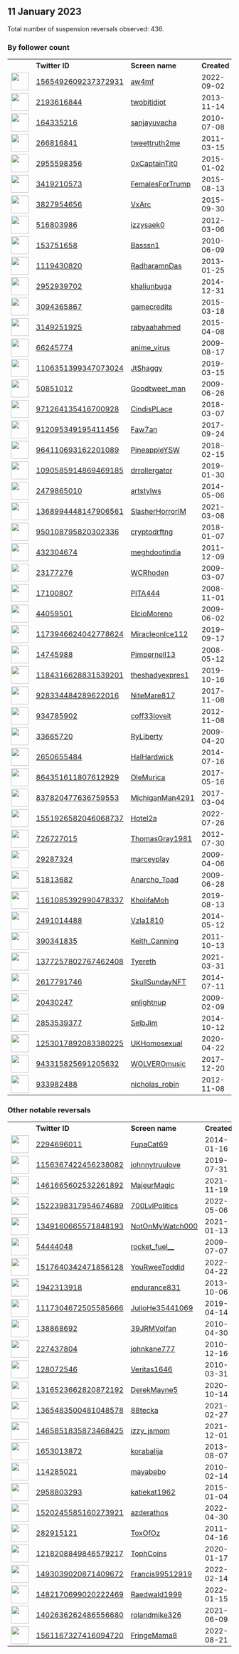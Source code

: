
## 11 January 2023
Total number of suspension reversals observed: 436.

### By follower count
<table><tr><th></th><th align="left">Twitter ID</th><th align="left">Screen name</th>
<th align="left">Created</th><th align="left">Status</th><th align="left">Suspended</th><th align="left">Followers</th>
<tr><td><a href="https://pbs.twimg.com/profile_images/1572941416048873475/mxm578Ct_normal.jpg"><img src="https://pbs.twimg.com/profile_images/1572941416048873475/mxm578Ct_normal.jpg" width="40px" height="40px" align="center"/></a></td><td><a href="https://twitter.com/intent/user?user_id=1565492609237372931">1565492609237372931</a></td><td><a href="https://twitter.com/aw4mf">aw4mf</a></td><td>2022-09-02</td><td align="center"></td><td>2022-12-30</td><td>314998</td></tr>
<tr><td><a href="https://pbs.twimg.com/profile_images/1574392800963174402/mea0sjf2_normal.jpg"><img src="https://pbs.twimg.com/profile_images/1574392800963174402/mea0sjf2_normal.jpg" width="40px" height="40px" align="center"/></a></td><td><a href="https://twitter.com/intent/user?user_id=2193616844">2193616844</a></td><td><a href="https://twitter.com/twobitidiot">twobitidiot</a></td><td>2013-11-14</td><td align="center"></td><td>2023-01-07</td><td>301281</td></tr>
<tr><td><a href="https://pbs.twimg.com/profile_images/1132508105198039040/OfzZfH6V_normal.jpg"><img src="https://pbs.twimg.com/profile_images/1132508105198039040/OfzZfH6V_normal.jpg" width="40px" height="40px" align="center"/></a></td><td><a href="https://twitter.com/intent/user?user_id=164335216">164335216</a></td><td><a href="https://twitter.com/sanjayuvacha">sanjayuvacha</a></td><td>2010-07-08</td><td align="center"></td><td></td><td>91018</td></tr>
<tr><td><a href="https://pbs.twimg.com/profile_images/1433491184165572618/a-SfaJgH_normal.jpg"><img src="https://pbs.twimg.com/profile_images/1433491184165572618/a-SfaJgH_normal.jpg" width="40px" height="40px" align="center"/></a></td><td><a href="https://twitter.com/intent/user?user_id=266816841">266816841</a></td><td><a href="https://twitter.com/tweettruth2me">tweettruth2me</a></td><td>2011-03-15</td><td align="center"></td><td>2022-11-17</td><td>87631</td></tr>
<tr><td><a href="https://pbs.twimg.com/profile_images/1611132186111135744/HT7z8Vef_normal.jpg"><img src="https://pbs.twimg.com/profile_images/1611132186111135744/HT7z8Vef_normal.jpg" width="40px" height="40px" align="center"/></a></td><td><a href="https://twitter.com/intent/user?user_id=2955598356">2955598356</a></td><td><a href="https://twitter.com/0xCaptainTit0">0xCaptainTit0</a></td><td>2015-01-02</td><td align="center"></td><td>2022-12-27</td><td>83730</td></tr>
<tr><td><a href="https://pbs.twimg.com/profile_images/951470756923428865/vxXU28gu_normal.jpg"><img src="https://pbs.twimg.com/profile_images/951470756923428865/vxXU28gu_normal.jpg" width="40px" height="40px" align="center"/></a></td><td><a href="https://twitter.com/intent/user?user_id=3419210573">3419210573</a></td><td><a href="https://twitter.com/FemalesForTrump">FemalesForTrump</a></td><td>2015-08-13</td><td align="center"></td><td></td><td>62934</td></tr>
<tr><td><a href="https://pbs.twimg.com/profile_images/1523393644396486656/LosD4TC1_normal.jpg"><img src="https://pbs.twimg.com/profile_images/1523393644396486656/LosD4TC1_normal.jpg" width="40px" height="40px" align="center"/></a></td><td><a href="https://twitter.com/intent/user?user_id=3827954656">3827954656</a></td><td><a href="https://twitter.com/VxArc">VxArc</a></td><td>2015-09-30</td><td align="center"></td><td>2022-09-30</td><td>62805</td></tr>
<tr><td><a href="https://pbs.twimg.com/profile_images/1282040624099753984/J7jaw2g7_normal.jpg"><img src="https://pbs.twimg.com/profile_images/1282040624099753984/J7jaw2g7_normal.jpg" width="40px" height="40px" align="center"/></a></td><td><a href="https://twitter.com/intent/user?user_id=516803986">516803986</a></td><td><a href="https://twitter.com/izzysaek0">izzysaek0</a></td><td>2012-03-06</td><td align="center"></td><td></td><td>58128</td></tr>
<tr><td><a href="https://pbs.twimg.com/profile_images/1354214268883902464/ThvQ3r8B_normal.jpg"><img src="https://pbs.twimg.com/profile_images/1354214268883902464/ThvQ3r8B_normal.jpg" width="40px" height="40px" align="center"/></a></td><td><a href="https://twitter.com/intent/user?user_id=153751658">153751658</a></td><td><a href="https://twitter.com/Basssn1">Basssn1</a></td><td>2010-06-09</td><td align="center"></td><td>2022-11-22</td><td>45247</td></tr>
<tr><td><a href="https://pbs.twimg.com/profile_images/1391309505590284288/kj7OgJ0H_normal.jpg"><img src="https://pbs.twimg.com/profile_images/1391309505590284288/kj7OgJ0H_normal.jpg" width="40px" height="40px" align="center"/></a></td><td><a href="https://twitter.com/intent/user?user_id=1119430820">1119430820</a></td><td><a href="https://twitter.com/RadharamnDas">RadharamnDas</a></td><td>2013-01-25</td><td align="center"></td><td>2022-11-21</td><td>44330</td></tr>
<tr><td><a href="https://pbs.twimg.com/profile_images/1510609422342828033/yy-H0BFO_normal.jpg"><img src="https://pbs.twimg.com/profile_images/1510609422342828033/yy-H0BFO_normal.jpg" width="40px" height="40px" align="center"/></a></td><td><a href="https://twitter.com/intent/user?user_id=2952939702">2952939702</a></td><td><a href="https://twitter.com/khaliunbuga">khaliunbuga</a></td><td>2014-12-31</td><td align="center"></td><td>2022-04-09</td><td>37279</td></tr>
<tr><td><a href="https://pbs.twimg.com/profile_images/1484347380585562115/vK2NicFW_normal.jpg"><img src="https://pbs.twimg.com/profile_images/1484347380585562115/vK2NicFW_normal.jpg" width="40px" height="40px" align="center"/></a></td><td><a href="https://twitter.com/intent/user?user_id=3094365867">3094365867</a></td><td><a href="https://twitter.com/gamecredits">gamecredits</a></td><td>2015-03-18</td><td align="center"></td><td>2022-12-26</td><td>37055</td></tr>
<tr><td><a href="https://pbs.twimg.com/profile_images/1584259318584573963/s4uY6Ej2_normal.jpg"><img src="https://pbs.twimg.com/profile_images/1584259318584573963/s4uY6Ej2_normal.jpg" width="40px" height="40px" align="center"/></a></td><td><a href="https://twitter.com/intent/user?user_id=3149251925">3149251925</a></td><td><a href="https://twitter.com/rabyaahahmed">rabyaahahmed</a></td><td>2015-04-08</td><td align="center"></td><td>2023-01-10</td><td>35352</td></tr>
<tr><td><a href="https://pbs.twimg.com/profile_images/1514266447224180744/d6vdc7sn_normal.jpg"><img src="https://pbs.twimg.com/profile_images/1514266447224180744/d6vdc7sn_normal.jpg" width="40px" height="40px" align="center"/></a></td><td><a href="https://twitter.com/intent/user?user_id=66245774">66245774</a></td><td><a href="https://twitter.com/anime_virus">anime_virus</a></td><td>2009-08-17</td><td align="center"></td><td>2023-01-08</td><td>32842</td></tr>
<tr><td><a href="https://pbs.twimg.com/profile_images/1385046416725319686/0mVau5Xr_normal.jpg"><img src="https://pbs.twimg.com/profile_images/1385046416725319686/0mVau5Xr_normal.jpg" width="40px" height="40px" align="center"/></a></td><td><a href="https://twitter.com/intent/user?user_id=1106351399347073024">1106351399347073024</a></td><td><a href="https://twitter.com/JtShaggy">JtShaggy</a></td><td>2019-03-15</td><td align="center"></td><td>2023-01-03</td><td>31129</td></tr>
<tr><td><a href="https://pbs.twimg.com/profile_images/1347063976585293826/11EjcLnX_normal.jpg"><img src="https://pbs.twimg.com/profile_images/1347063976585293826/11EjcLnX_normal.jpg" width="40px" height="40px" align="center"/></a></td><td><a href="https://twitter.com/intent/user?user_id=50851012">50851012</a></td><td><a href="https://twitter.com/Goodtweet_man">Goodtweet_man</a></td><td>2009-06-26</td><td align="center"></td><td>2022-10-28</td><td>25286</td></tr>
<tr><td><a href="https://pbs.twimg.com/profile_images/1577505385053052930/JRkes5jr_normal.jpg"><img src="https://pbs.twimg.com/profile_images/1577505385053052930/JRkes5jr_normal.jpg" width="40px" height="40px" align="center"/></a></td><td><a href="https://twitter.com/intent/user?user_id=971264135416700928">971264135416700928</a></td><td><a href="https://twitter.com/CindisPLace">CindisPLace</a></td><td>2018-03-07</td><td align="center"></td><td>2022-10-05</td><td>22903</td></tr>
<tr><td><a href="https://pbs.twimg.com/profile_images/1396775316627103747/kFivFIgf_normal.jpg"><img src="https://pbs.twimg.com/profile_images/1396775316627103747/kFivFIgf_normal.jpg" width="40px" height="40px" align="center"/></a></td><td><a href="https://twitter.com/intent/user?user_id=912095349195411456">912095349195411456</a></td><td><a href="https://twitter.com/Faw7an">Faw7an</a></td><td>2017-09-24</td><td align="center"></td><td>2022-12-18</td><td>22589</td></tr>
<tr><td><a href="https://pbs.twimg.com/profile_images/1542828517494296576/0j1vWNxF_normal.jpg"><img src="https://pbs.twimg.com/profile_images/1542828517494296576/0j1vWNxF_normal.jpg" width="40px" height="40px" align="center"/></a></td><td><a href="https://twitter.com/intent/user?user_id=964110693162201089">964110693162201089</a></td><td><a href="https://twitter.com/PineappleYSW">PineappleYSW</a></td><td>2018-02-15</td><td align="center"></td><td>2023-01-04</td><td>21938</td></tr>
<tr><td><a href="https://pbs.twimg.com/profile_images/1600255042770161673/A6sDT0Rd_normal.jpg"><img src="https://pbs.twimg.com/profile_images/1600255042770161673/A6sDT0Rd_normal.jpg" width="40px" height="40px" align="center"/></a></td><td><a href="https://twitter.com/intent/user?user_id=1090585914869469185">1090585914869469185</a></td><td><a href="https://twitter.com/drrollergator">drrollergator</a></td><td>2019-01-30</td><td align="center"></td><td>2023-01-10</td><td>17607</td></tr>
<tr><td><a href="https://pbs.twimg.com/profile_images/1345388179956883457/jXx8q5MJ_normal.jpg"><img src="https://pbs.twimg.com/profile_images/1345388179956883457/jXx8q5MJ_normal.jpg" width="40px" height="40px" align="center"/></a></td><td><a href="https://twitter.com/intent/user?user_id=2479865010">2479865010</a></td><td><a href="https://twitter.com/artstylws">artstylws</a></td><td>2014-05-06</td><td align="center"></td><td></td><td>15627</td></tr>
<tr><td><a href="https://pbs.twimg.com/profile_images/1612852423118262285/Xa6qg8_b_normal.jpg"><img src="https://pbs.twimg.com/profile_images/1612852423118262285/Xa6qg8_b_normal.jpg" width="40px" height="40px" align="center"/></a></td><td><a href="https://twitter.com/intent/user?user_id=1368994448147906561">1368994448147906561</a></td><td><a href="https://twitter.com/SlasherHorrorIM">SlasherHorrorIM</a></td><td>2021-03-08</td><td align="center"></td><td>2022-12-15</td><td>14139</td></tr>
<tr><td><a href="https://pbs.twimg.com/profile_images/1600895642494181376/hqzp4hHy_normal.jpg"><img src="https://pbs.twimg.com/profile_images/1600895642494181376/hqzp4hHy_normal.jpg" width="40px" height="40px" align="center"/></a></td><td><a href="https://twitter.com/intent/user?user_id=950108795820302336">950108795820302336</a></td><td><a href="https://twitter.com/cryptodrftng">cryptodrftng</a></td><td>2018-01-07</td><td align="center"></td><td>2023-01-07</td><td>13205</td></tr>
<tr><td><a href="https://pbs.twimg.com/profile_images/1203747314306674689/09Ka69_f_normal.jpg"><img src="https://pbs.twimg.com/profile_images/1203747314306674689/09Ka69_f_normal.jpg" width="40px" height="40px" align="center"/></a></td><td><a href="https://twitter.com/intent/user?user_id=432304674">432304674</a></td><td><a href="https://twitter.com/meghdootindia">meghdootindia</a></td><td>2011-12-09</td><td align="center"></td><td></td><td>12102</td></tr>
<tr><td><a href="https://abs.twimg.com/sticky/default_profile_images/default_profile_normal.png"><img src="https://abs.twimg.com/sticky/default_profile_images/default_profile_normal.png" width="40px" height="40px" align="center"/></a></td><td><a href="https://twitter.com/intent/user?user_id=23177276">23177276</a></td><td><a href="https://twitter.com/WCRhoden">WCRhoden</a></td><td>2009-03-07</td><td align="center"></td><td>2022-12-20</td><td>11780</td></tr>
<tr><td><a href="https://pbs.twimg.com/profile_images/836963891254976514/3EvCCBLT_normal.jpg"><img src="https://pbs.twimg.com/profile_images/836963891254976514/3EvCCBLT_normal.jpg" width="40px" height="40px" align="center"/></a></td><td><a href="https://twitter.com/intent/user?user_id=17100807">17100807</a></td><td><a href="https://twitter.com/PITA444">PITA444</a></td><td>2008-11-01</td><td align="center"></td><td></td><td>11124</td></tr>
<tr><td><a href="https://pbs.twimg.com/profile_images/1555357055162228736/Yw2jdtoo_normal.jpg"><img src="https://pbs.twimg.com/profile_images/1555357055162228736/Yw2jdtoo_normal.jpg" width="40px" height="40px" align="center"/></a></td><td><a href="https://twitter.com/intent/user?user_id=44059501">44059501</a></td><td><a href="https://twitter.com/ElcioMoreno">ElcioMoreno</a></td><td>2009-06-02</td><td align="center"></td><td>2022-09-28</td><td>10878</td></tr>
<tr><td><a href="https://pbs.twimg.com/profile_images/1252044194304217089/ga3rXZ97_normal.jpg"><img src="https://pbs.twimg.com/profile_images/1252044194304217089/ga3rXZ97_normal.jpg" width="40px" height="40px" align="center"/></a></td><td><a href="https://twitter.com/intent/user?user_id=1173946624042778624">1173946624042778624</a></td><td><a href="https://twitter.com/MiracleonIce112">MiracleonIce112</a></td><td>2019-09-17</td><td align="center"></td><td></td><td>10859</td></tr>
<tr><td><a href="https://pbs.twimg.com/profile_images/989352465484005376/lgTUmcPy_normal.jpg"><img src="https://pbs.twimg.com/profile_images/989352465484005376/lgTUmcPy_normal.jpg" width="40px" height="40px" align="center"/></a></td><td><a href="https://twitter.com/intent/user?user_id=14745988">14745988</a></td><td><a href="https://twitter.com/Pimpernell13">Pimpernell13</a></td><td>2008-05-12</td><td align="center"></td><td>2022-07-16</td><td>10676</td></tr>
<tr><td><a href="https://pbs.twimg.com/profile_images/1184318081499389952/tHBeoDnE_normal.jpg"><img src="https://pbs.twimg.com/profile_images/1184318081499389952/tHBeoDnE_normal.jpg" width="40px" height="40px" align="center"/></a></td><td><a href="https://twitter.com/intent/user?user_id=1184316628831539201">1184316628831539201</a></td><td><a href="https://twitter.com/theshadyexpres1">theshadyexpres1</a></td><td>2019-10-16</td><td align="center"></td><td></td><td>10296</td></tr>
<tr><td><a href="https://pbs.twimg.com/profile_images/1059018100325015552/JQc8Z9tq_normal.jpg"><img src="https://pbs.twimg.com/profile_images/1059018100325015552/JQc8Z9tq_normal.jpg" width="40px" height="40px" align="center"/></a></td><td><a href="https://twitter.com/intent/user?user_id=928334484289622016">928334484289622016</a></td><td><a href="https://twitter.com/NiteMare817">NiteMare817</a></td><td>2017-11-08</td><td align="center"></td><td></td><td>10277</td></tr>
<tr><td><a href="https://pbs.twimg.com/profile_images/1188640528100986886/bnrZKYvJ_normal.jpg"><img src="https://pbs.twimg.com/profile_images/1188640528100986886/bnrZKYvJ_normal.jpg" width="40px" height="40px" align="center"/></a></td><td><a href="https://twitter.com/intent/user?user_id=934785902">934785902</a></td><td><a href="https://twitter.com/coff33loveit">coff33loveit</a></td><td>2012-11-08</td><td align="center"></td><td></td><td>10011</td></tr>
<tr><td><a href="https://pbs.twimg.com/profile_images/1179270612096651265/buGHnc3i_normal.jpg"><img src="https://pbs.twimg.com/profile_images/1179270612096651265/buGHnc3i_normal.jpg" width="40px" height="40px" align="center"/></a></td><td><a href="https://twitter.com/intent/user?user_id=33665720">33665720</a></td><td><a href="https://twitter.com/RyLiberty">RyLiberty</a></td><td>2009-04-20</td><td align="center"></td><td></td><td>9563</td></tr>
<tr><td><a href="https://pbs.twimg.com/profile_images/831456677983576064/8syLj45D_normal.jpg"><img src="https://pbs.twimg.com/profile_images/831456677983576064/8syLj45D_normal.jpg" width="40px" height="40px" align="center"/></a></td><td><a href="https://twitter.com/intent/user?user_id=2650655484">2650655484</a></td><td><a href="https://twitter.com/HalHardwick">HalHardwick</a></td><td>2014-07-16</td><td align="center"></td><td></td><td>9454</td></tr>
<tr><td><a href="https://pbs.twimg.com/profile_images/1514691868772159491/0PDsz80m_normal.jpg"><img src="https://pbs.twimg.com/profile_images/1514691868772159491/0PDsz80m_normal.jpg" width="40px" height="40px" align="center"/></a></td><td><a href="https://twitter.com/intent/user?user_id=864351611807612929">864351611807612929</a></td><td><a href="https://twitter.com/OleMurica">OleMurica</a></td><td>2017-05-16</td><td align="center"></td><td>2022-07-15</td><td>9343</td></tr>
<tr><td><a href="https://pbs.twimg.com/profile_images/845273422703841280/RTFxSgiY_normal.jpg"><img src="https://pbs.twimg.com/profile_images/845273422703841280/RTFxSgiY_normal.jpg" width="40px" height="40px" align="center"/></a></td><td><a href="https://twitter.com/intent/user?user_id=837820477636759553">837820477636759553</a></td><td><a href="https://twitter.com/MichiganMan4291">MichiganMan4291</a></td><td>2017-03-04</td><td align="center"></td><td></td><td>8712</td></tr>
<tr><td><a href="https://pbs.twimg.com/profile_images/1597124061573677057/weKQ3mc6_normal.jpg"><img src="https://pbs.twimg.com/profile_images/1597124061573677057/weKQ3mc6_normal.jpg" width="40px" height="40px" align="center"/></a></td><td><a href="https://twitter.com/intent/user?user_id=1551926582046068737">1551926582046068737</a></td><td><a href="https://twitter.com/Hotel2a">Hotel2a</a></td><td>2022-07-26</td><td align="center"></td><td>2022-12-14</td><td>8112</td></tr>
<tr><td><a href="https://pbs.twimg.com/profile_images/1334114699248623619/z-NTRmfe_normal.jpg"><img src="https://pbs.twimg.com/profile_images/1334114699248623619/z-NTRmfe_normal.jpg" width="40px" height="40px" align="center"/></a></td><td><a href="https://twitter.com/intent/user?user_id=726727015">726727015</a></td><td><a href="https://twitter.com/ThomasGray1981">ThomasGray1981</a></td><td>2012-07-30</td><td align="center"></td><td>2023-01-06</td><td>7366</td></tr>
<tr><td><a href="https://pbs.twimg.com/profile_images/1455236132627697671/ECI4-lL7_normal.jpg"><img src="https://pbs.twimg.com/profile_images/1455236132627697671/ECI4-lL7_normal.jpg" width="40px" height="40px" align="center"/></a></td><td><a href="https://twitter.com/intent/user?user_id=29287324">29287324</a></td><td><a href="https://twitter.com/marceyplay">marceyplay</a></td><td>2009-04-06</td><td align="center"></td><td>2023-01-09</td><td>7215</td></tr>
<tr><td><a href="https://pbs.twimg.com/profile_images/1553497591333134342/UWic8N9e_normal.jpg"><img src="https://pbs.twimg.com/profile_images/1553497591333134342/UWic8N9e_normal.jpg" width="40px" height="40px" align="center"/></a></td><td><a href="https://twitter.com/intent/user?user_id=51813682">51813682</a></td><td><a href="https://twitter.com/Anarcho_Toad">Anarcho_Toad</a></td><td>2009-06-28</td><td align="center"></td><td>2022-11-20</td><td>6676</td></tr>
<tr><td><a href="https://pbs.twimg.com/profile_images/1583368221620670464/vFYTdkt5_normal.jpg"><img src="https://pbs.twimg.com/profile_images/1583368221620670464/vFYTdkt5_normal.jpg" width="40px" height="40px" align="center"/></a></td><td><a href="https://twitter.com/intent/user?user_id=1161085392990478337">1161085392990478337</a></td><td><a href="https://twitter.com/KholifaMoh">KholifaMoh</a></td><td>2019-08-13</td><td align="center"></td><td>2022-12-18</td><td>6302</td></tr>
<tr><td><a href="https://pbs.twimg.com/profile_images/1598817606189948929/zCFJAL6T_normal.jpg"><img src="https://pbs.twimg.com/profile_images/1598817606189948929/zCFJAL6T_normal.jpg" width="40px" height="40px" align="center"/></a></td><td><a href="https://twitter.com/intent/user?user_id=2491014488">2491014488</a></td><td><a href="https://twitter.com/Vzla1810">Vzla1810</a></td><td>2014-05-12</td><td align="center"></td><td>2023-01-08</td><td>5298</td></tr>
<tr><td><a href="https://pbs.twimg.com/profile_images/1306136657574473730/joBgOau3_normal.jpg"><img src="https://pbs.twimg.com/profile_images/1306136657574473730/joBgOau3_normal.jpg" width="40px" height="40px" align="center"/></a></td><td><a href="https://twitter.com/intent/user?user_id=390341835">390341835</a></td><td><a href="https://twitter.com/Keith_Canning">Keith_Canning</a></td><td>2011-10-13</td><td align="center"></td><td>2022-11-08</td><td>4949</td></tr>
<tr><td><a href="https://pbs.twimg.com/profile_images/1613125219060776961/9-bCFhMs_normal.jpg"><img src="https://pbs.twimg.com/profile_images/1613125219060776961/9-bCFhMs_normal.jpg" width="40px" height="40px" align="center"/></a></td><td><a href="https://twitter.com/intent/user?user_id=1377257802767462408">1377257802767462408</a></td><td><a href="https://twitter.com/Tyereth">Tyereth</a></td><td>2021-03-31</td><td align="center"></td><td>2023-01-08</td><td>4793</td></tr>
<tr><td><a href="https://pbs.twimg.com/profile_images/1612431375373668352/aEzkS78f_normal.png"><img src="https://pbs.twimg.com/profile_images/1612431375373668352/aEzkS78f_normal.png" width="40px" height="40px" align="center"/></a></td><td><a href="https://twitter.com/intent/user?user_id=2617791746">2617791746</a></td><td><a href="https://twitter.com/SkullSundayNFT">SkullSundayNFT</a></td><td>2014-07-11</td><td align="center"></td><td>2022-12-15</td><td>4658</td></tr>
<tr><td><a href="https://pbs.twimg.com/profile_images/1359592958765330432/13AIP6NP_normal.jpg"><img src="https://pbs.twimg.com/profile_images/1359592958765330432/13AIP6NP_normal.jpg" width="40px" height="40px" align="center"/></a></td><td><a href="https://twitter.com/intent/user?user_id=20430247">20430247</a></td><td><a href="https://twitter.com/enlightnup">enlightnup</a></td><td>2009-02-09</td><td align="center">🔒</td><td></td><td>4601</td></tr>
<tr><td><a href="https://pbs.twimg.com/profile_images/1523827934359871488/i78tsqo3_normal.jpg"><img src="https://pbs.twimg.com/profile_images/1523827934359871488/i78tsqo3_normal.jpg" width="40px" height="40px" align="center"/></a></td><td><a href="https://twitter.com/intent/user?user_id=2853539377">2853539377</a></td><td><a href="https://twitter.com/SelbJim">SelbJim</a></td><td>2014-10-12</td><td align="center"></td><td>2022-09-24</td><td>4417</td></tr>
<tr><td><a href="https://pbs.twimg.com/profile_images/1576930683100053504/RTegiMg2_normal.jpg"><img src="https://pbs.twimg.com/profile_images/1576930683100053504/RTegiMg2_normal.jpg" width="40px" height="40px" align="center"/></a></td><td><a href="https://twitter.com/intent/user?user_id=1253017892083380225">1253017892083380225</a></td><td><a href="https://twitter.com/UKHomosexual">UKHomosexual</a></td><td>2020-04-22</td><td align="center"></td><td>2022-10-11</td><td>4240</td></tr>
<tr><td><a href="https://pbs.twimg.com/profile_images/1490848841142128642/9iKUXV2s_normal.jpg"><img src="https://pbs.twimg.com/profile_images/1490848841142128642/9iKUXV2s_normal.jpg" width="40px" height="40px" align="center"/></a></td><td><a href="https://twitter.com/intent/user?user_id=943315825691205632">943315825691205632</a></td><td><a href="https://twitter.com/WOLVEROmusic">WOLVEROmusic</a></td><td>2017-12-20</td><td align="center"></td><td>2022-04-30</td><td>4239</td></tr>
<tr><td><a href="https://pbs.twimg.com/profile_images/808650477533593600/5FP8oC3F_normal.jpg"><img src="https://pbs.twimg.com/profile_images/808650477533593600/5FP8oC3F_normal.jpg" width="40px" height="40px" align="center"/></a></td><td><a href="https://twitter.com/intent/user?user_id=933982488">933982488</a></td><td><a href="https://twitter.com/nicholas_robin">nicholas_robin</a></td><td>2012-11-08</td><td align="center"></td><td>2022-07-24</td><td>4104</td></tr>
</table>

### Other notable reversals
<table><tr><th></th><th align="left">Twitter ID</th><th align="left">Screen name</th>
<th align="left">Created</th><th align="left">Status</th><th align="left">Suspended</th><th align="left">Followers</th>
<tr><td><a href="https://pbs.twimg.com/profile_images/1274383317199134720/VUPwl1fy_normal.jpg"><img src="https://pbs.twimg.com/profile_images/1274383317199134720/VUPwl1fy_normal.jpg" width="40px" height="40px" align="center"/></a></td><td><a href="https://twitter.com/intent/user?user_id=2294696011">2294696011</a></td><td><a href="https://twitter.com/FupaCat69">FupaCat69</a></td><td>2014-01-16</td><td align="center"></td><td>2022-12-11</td><td>17</td></tr>
<tr><td><a href="https://pbs.twimg.com/profile_images/1321642551330410497/NmHDRycm_normal.jpg"><img src="https://pbs.twimg.com/profile_images/1321642551330410497/NmHDRycm_normal.jpg" width="40px" height="40px" align="center"/></a></td><td><a href="https://twitter.com/intent/user?user_id=1156367422456238082">1156367422456238082</a></td><td><a href="https://twitter.com/johnnytruulove">johnnytruulove</a></td><td>2019-07-31</td><td align="center"></td><td>2022-12-11</td><td>115</td></tr>
<tr><td><a href="https://pbs.twimg.com/profile_images/1461666808101015552/fYiKLAdf_normal.jpg"><img src="https://pbs.twimg.com/profile_images/1461666808101015552/fYiKLAdf_normal.jpg" width="40px" height="40px" align="center"/></a></td><td><a href="https://twitter.com/intent/user?user_id=1461665602532261892">1461665602532261892</a></td><td><a href="https://twitter.com/MajeurMagic">MajeurMagic</a></td><td>2021-11-19</td><td align="center"></td><td>2023-01-09</td><td>351</td></tr>
<tr><td><a href="https://pbs.twimg.com/profile_images/1522398376997888003/hgRvo6Np_normal.jpg"><img src="https://pbs.twimg.com/profile_images/1522398376997888003/hgRvo6Np_normal.jpg" width="40px" height="40px" align="center"/></a></td><td><a href="https://twitter.com/intent/user?user_id=1522398317954674689">1522398317954674689</a></td><td><a href="https://twitter.com/700LvlPolitics">700LvlPolitics</a></td><td>2022-05-06</td><td align="center"></td><td>2023-01-06</td><td>156</td></tr>
<tr><td><a href="https://pbs.twimg.com/profile_images/1597300692493934592/gHg3Kl1m_normal.jpg"><img src="https://pbs.twimg.com/profile_images/1597300692493934592/gHg3Kl1m_normal.jpg" width="40px" height="40px" align="center"/></a></td><td><a href="https://twitter.com/intent/user?user_id=1349160665571848193">1349160665571848193</a></td><td><a href="https://twitter.com/NotOnMyWatch000">NotOnMyWatch000</a></td><td>2021-01-13</td><td align="center"></td><td>2022-12-13</td><td>1746</td></tr>
<tr><td><a href="https://pbs.twimg.com/profile_images/1394842390435975169/sOJi02zc_normal.jpg"><img src="https://pbs.twimg.com/profile_images/1394842390435975169/sOJi02zc_normal.jpg" width="40px" height="40px" align="center"/></a></td><td><a href="https://twitter.com/intent/user?user_id=54444048">54444048</a></td><td><a href="https://twitter.com/rocket_fuel__">rocket_fuel__</a></td><td>2009-07-07</td><td align="center">🔒</td><td>2023-01-09</td><td>1338</td></tr>
<tr><td><a href="https://pbs.twimg.com/profile_images/1523879689336635398/vbejmJw6_normal.jpg"><img src="https://pbs.twimg.com/profile_images/1523879689336635398/vbejmJw6_normal.jpg" width="40px" height="40px" align="center"/></a></td><td><a href="https://twitter.com/intent/user?user_id=1517640342471856128">1517640342471856128</a></td><td><a href="https://twitter.com/YouRweeToddid">YouRweeToddid</a></td><td>2022-04-22</td><td align="center"></td><td>2023-01-05</td><td>622</td></tr>
<tr><td><a href="https://pbs.twimg.com/profile_images/1580799308785504257/rVH1sOuf_normal.jpg"><img src="https://pbs.twimg.com/profile_images/1580799308785504257/rVH1sOuf_normal.jpg" width="40px" height="40px" align="center"/></a></td><td><a href="https://twitter.com/intent/user?user_id=1942313918">1942313918</a></td><td><a href="https://twitter.com/endurance831">endurance831</a></td><td>2013-10-06</td><td align="center"></td><td>2023-01-08</td><td>288</td></tr>
<tr><td><a href="https://pbs.twimg.com/profile_images/1465833727779434497/RhL1d_9s_normal.jpg"><img src="https://pbs.twimg.com/profile_images/1465833727779434497/RhL1d_9s_normal.jpg" width="40px" height="40px" align="center"/></a></td><td><a href="https://twitter.com/intent/user?user_id=1117304672505585666">1117304672505585666</a></td><td><a href="https://twitter.com/JulioHe35441069">JulioHe35441069</a></td><td>2019-04-14</td><td align="center"></td><td>2022-12-03</td><td>116</td></tr>
<tr><td><a href="https://pbs.twimg.com/profile_images/1607752017497276417/CXCBKjgZ_normal.jpg"><img src="https://pbs.twimg.com/profile_images/1607752017497276417/CXCBKjgZ_normal.jpg" width="40px" height="40px" align="center"/></a></td><td><a href="https://twitter.com/intent/user?user_id=138868692">138868692</a></td><td><a href="https://twitter.com/39JRMVolfan">39JRMVolfan</a></td><td>2010-04-30</td><td align="center"></td><td>2022-12-30</td><td>1112</td></tr>
<tr><td><a href="https://pbs.twimg.com/profile_images/1559286319012003840/1DbYISjj_normal.jpg"><img src="https://pbs.twimg.com/profile_images/1559286319012003840/1DbYISjj_normal.jpg" width="40px" height="40px" align="center"/></a></td><td><a href="https://twitter.com/intent/user?user_id=227437804">227437804</a></td><td><a href="https://twitter.com/johnkane777">johnkane777</a></td><td>2010-12-16</td><td align="center"></td><td>2022-12-12</td><td>542</td></tr>
<tr><td><a href="https://pbs.twimg.com/profile_images/1442280696844804096/E6-6teWF_normal.jpg"><img src="https://pbs.twimg.com/profile_images/1442280696844804096/E6-6teWF_normal.jpg" width="40px" height="40px" align="center"/></a></td><td><a href="https://twitter.com/intent/user?user_id=128072546">128072546</a></td><td><a href="https://twitter.com/Veritas1646">Veritas1646</a></td><td>2010-03-31</td><td align="center"></td><td>2023-01-07</td><td>242</td></tr>
<tr><td><a href="https://pbs.twimg.com/profile_images/1588701759584710656/rf9X2sqO_normal.jpg"><img src="https://pbs.twimg.com/profile_images/1588701759584710656/rf9X2sqO_normal.jpg" width="40px" height="40px" align="center"/></a></td><td><a href="https://twitter.com/intent/user?user_id=1316523662820872192">1316523662820872192</a></td><td><a href="https://twitter.com/DerekMayne5">DerekMayne5</a></td><td>2020-10-14</td><td align="center"></td><td>2023-01-07</td><td>85</td></tr>
<tr><td><a href="https://pbs.twimg.com/profile_images/1613301811523518473/FJN0GRUG_normal.jpg"><img src="https://pbs.twimg.com/profile_images/1613301811523518473/FJN0GRUG_normal.jpg" width="40px" height="40px" align="center"/></a></td><td><a href="https://twitter.com/intent/user?user_id=1365483500481048578">1365483500481048578</a></td><td><a href="https://twitter.com/88tecka">88tecka</a></td><td>2021-02-27</td><td align="center"></td><td>2023-01-07</td><td>149</td></tr>
<tr><td><a href="https://pbs.twimg.com/profile_images/1467194214794641413/k56PR2ER_normal.jpg"><img src="https://pbs.twimg.com/profile_images/1467194214794641413/k56PR2ER_normal.jpg" width="40px" height="40px" align="center"/></a></td><td><a href="https://twitter.com/intent/user?user_id=1465851835873468425">1465851835873468425</a></td><td><a href="https://twitter.com/izzy_jsmom">izzy_jsmom</a></td><td>2021-12-01</td><td align="center"></td><td>2023-01-08</td><td>546</td></tr>
<tr><td><a href="https://pbs.twimg.com/profile_images/378800000261750607/45eea4d90df5e7c3e8679247591e6937_normal.jpeg"><img src="https://pbs.twimg.com/profile_images/378800000261750607/45eea4d90df5e7c3e8679247591e6937_normal.jpeg" width="40px" height="40px" align="center"/></a></td><td><a href="https://twitter.com/intent/user?user_id=1653013872">1653013872</a></td><td><a href="https://twitter.com/korabalija">korabalija</a></td><td>2013-08-07</td><td align="center"></td><td>2022-12-12</td><td>71</td></tr>
<tr><td><a href="https://pbs.twimg.com/profile_images/1415988351006613514/MO1nloH0_normal.jpg"><img src="https://pbs.twimg.com/profile_images/1415988351006613514/MO1nloH0_normal.jpg" width="40px" height="40px" align="center"/></a></td><td><a href="https://twitter.com/intent/user?user_id=114285021">114285021</a></td><td><a href="https://twitter.com/mayabebo">mayabebo</a></td><td>2010-02-14</td><td align="center"></td><td>2023-01-09</td><td>1579</td></tr>
<tr><td><a href="https://pbs.twimg.com/profile_images/551815244188626944/1hk2DG6a_normal.jpeg"><img src="https://pbs.twimg.com/profile_images/551815244188626944/1hk2DG6a_normal.jpeg" width="40px" height="40px" align="center"/></a></td><td><a href="https://twitter.com/intent/user?user_id=2958803293">2958803293</a></td><td><a href="https://twitter.com/katiekat1962">katiekat1962</a></td><td>2015-01-04</td><td align="center"></td><td>2023-01-05</td><td>2361</td></tr>
<tr><td><a href="https://pbs.twimg.com/profile_images/1589315459479851008/1pS7u4Fg_normal.jpg"><img src="https://pbs.twimg.com/profile_images/1589315459479851008/1pS7u4Fg_normal.jpg" width="40px" height="40px" align="center"/></a></td><td><a href="https://twitter.com/intent/user?user_id=1520245585160273921">1520245585160273921</a></td><td><a href="https://twitter.com/azderathos">azderathos</a></td><td>2022-04-30</td><td align="center"></td><td>2023-01-06</td><td>113</td></tr>
<tr><td><a href="https://pbs.twimg.com/profile_images/1593065136725843969/FWVKLLfS_normal.jpg"><img src="https://pbs.twimg.com/profile_images/1593065136725843969/FWVKLLfS_normal.jpg" width="40px" height="40px" align="center"/></a></td><td><a href="https://twitter.com/intent/user?user_id=282915121">282915121</a></td><td><a href="https://twitter.com/ToxOfOz">ToxOfOz</a></td><td>2011-04-16</td><td align="center"></td><td>2023-01-08</td><td>414</td></tr>
<tr><td><a href="https://pbs.twimg.com/profile_images/1577891876782366720/I0FpvSda_normal.jpg"><img src="https://pbs.twimg.com/profile_images/1577891876782366720/I0FpvSda_normal.jpg" width="40px" height="40px" align="center"/></a></td><td><a href="https://twitter.com/intent/user?user_id=1218208849846579217">1218208849846579217</a></td><td><a href="https://twitter.com/TophCoins">TophCoins</a></td><td>2020-01-17</td><td align="center"></td><td>2022-12-15</td><td>3453</td></tr>
<tr><td><a href="https://pbs.twimg.com/profile_images/1557872449059946497/V7-PdQQS_normal.jpg"><img src="https://pbs.twimg.com/profile_images/1557872449059946497/V7-PdQQS_normal.jpg" width="40px" height="40px" align="center"/></a></td><td><a href="https://twitter.com/intent/user?user_id=1493039020871409672">1493039020871409672</a></td><td><a href="https://twitter.com/Francis99512919">Francis99512919</a></td><td>2022-02-14</td><td align="center"></td><td>2023-01-05</td><td>32</td></tr>
<tr><td><a href="https://pbs.twimg.com/profile_images/1598380148763594764/-O0jrtZP_normal.jpg"><img src="https://pbs.twimg.com/profile_images/1598380148763594764/-O0jrtZP_normal.jpg" width="40px" height="40px" align="center"/></a></td><td><a href="https://twitter.com/intent/user?user_id=1482170699020222469">1482170699020222469</a></td><td><a href="https://twitter.com/Raedwald1999">Raedwald1999</a></td><td>2022-01-15</td><td align="center"></td><td>2023-01-06</td><td>66</td></tr>
<tr><td><a href="https://pbs.twimg.com/profile_images/1402636657736699910/ZaDIhrvs_normal.jpg"><img src="https://pbs.twimg.com/profile_images/1402636657736699910/ZaDIhrvs_normal.jpg" width="40px" height="40px" align="center"/></a></td><td><a href="https://twitter.com/intent/user?user_id=1402636262486556680">1402636262486556680</a></td><td><a href="https://twitter.com/rolandmike326">rolandmike326</a></td><td>2021-06-09</td><td align="center"></td><td>2022-12-18</td><td>235</td></tr>
<tr><td><a href="https://pbs.twimg.com/profile_images/1599803899900473345/lIFBc4dv_normal.jpg"><img src="https://pbs.twimg.com/profile_images/1599803899900473345/lIFBc4dv_normal.jpg" width="40px" height="40px" align="center"/></a></td><td><a href="https://twitter.com/intent/user?user_id=1561167327416094720">1561167327416094720</a></td><td><a href="https://twitter.com/FringeMama8">FringeMama8</a></td><td>2022-08-21</td><td align="center"></td><td>2022-12-06</td><td>456</td></tr>
</table>
